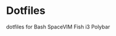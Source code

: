 # Dotfiles
dotfiles for Bash 
             SpaceVIM
             Fish
             i3
             Polybar
             
